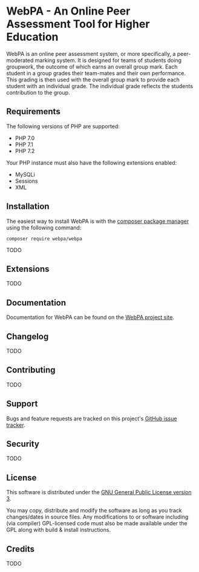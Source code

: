 # WebPA - An Online Peer Assessment Tool for Higher Education

WebPA is an online peer assessment system, or more specifically, a peer-moderated marking system. It is designed for 
teams of students doing groupwork, the outcome of which earns an overall group mark. Each student in a group grades 
their team-mates and their own performance. This grading is then used with the overall group mark to provide each 
student with an individual grade. The individual grade reflects the students contribution to the group.

## Requirements

The following versions of PHP are supported:

* PHP 7.0
* PHP 7.1
* PHP 7.2

Your PHP instance must also have the following extensions enabled:

* MySQLi
* Sessions
* XML

## Installation

The easiest way to install WebPA is with the [composer package manager](https://getcomposer.org) using the following
command:

```
composer require webpa/webpa
```

TODO

## Extensions

TODO

## Documentation

Documentation for WebPA can be found on the [WebPA project site](http://webpaproject.lboro.ac.uk/).

## Changelog

TODO

## Contributing

TODO

## Support

Bugs and feature requests are tracked on this project's [GitHub issue tracker](https://github.com/WebPA/WebPA/issues).

## Security

TODO

## License

This software is distributed under the [GNU General Public License version 3](https://www.gnu.org/licenses/gpl-3.0.en.html).

You may copy, distribute and modify the software as long as you track changes/dates in source files. Any modifications 
to or software including (via compiler) GPL-licensed code must also be made available under the GPL along with build & 
install instructions.

## Credits

TODO

